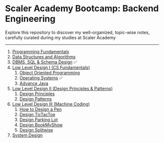 # Scaler Academy Bootcamp: Backend Engineering

Explore this repository to discover my well-organized, topic-wise notes, carefully curated during my studies at Scaler Academy

---

1. [Programming Fundamentals](#)
2. [Data Structures and Algorithms](#)
3. [DBMS, SQL & Schema Design](https://github.com/xoraus/ScalerAcademy-Notes/tree/main/01-Databas-SQL#sql-1-intro-to-dbms) ✅
4. [Low Level Design I (CS Fundamentals)](#)
   1. [Object Oriented Programming](https://github.com/xoraus/ScalerAcademy-Bootcamp/blob/main/02-OOP-Concurrency-Advance-Java/02-OOP-Concurrency-Java.md)
   2. [Operating Systems](#) ✅
   3. [Advance Java](#)
5. [Low Level Design II (Design Principles & Patterns)](#)
   1. [Design Principles]()
   2. [Design Patterns](#)
6. [Low Level Design III (Machine Coding)](#)
   1. [How to Design a Pen](#)
   2. [Design TicTacToe]()
   3. [Design Parking Lot](#)
   4. [Design BookMyShow](#)
   5. [Design Splitwise](#)
7. [System Design](#)

<!--

- [SQL 01: Intro to DBMS](https://github.com/xoraus/ScalerAcademy-Notes/tree/main/01-Databas-SQL#sql-1-intro-to-dbms)
- [SQL 02: Keys](https://github.com/xoraus/ScalerAcademy-Notes/tree/main/01-Databas-SQL#sql-2-keys)
- [SOL 03: CRUD - I](https://github.com/xoraus/ScalerAcademy-Notes/tree/main/01-Databas-SQL#sql-3-crud---i)
- [SOL 04: CRUD - II](https://github.com/xoraus/ScalerAcademy-Notes/tree/main/01-Databas-SQL#sql-4-crud---ii)
- [SOL 05: Joins - I](https://github.com/xoraus/ScalerAcademy-Notes/tree/main/01-Databas-SQL#sol-5-joins---i)
- [SOL 06: Joins - II](https://github.com/xoraus/ScalerAcademy-Notes/tree/main/01-Databas-SQL#sql-6-joins---ii)
- [SQL 07: Aggregate Queries](https://github.com/xoraus/ScalerAcademy-Notes/tree/main/01-Databas-SQL#sql-7-aggregate-queries)
- [SOL 08: Subqueries and Views](https://github.com/xoraus/ScalerAcademy-Notes/tree/main/01-Databas-SQL#sql-8-subqueries-and-views)
- [SOL 09: Indexing](https://github.com/xoraus/ScalerAcademy-Notes/tree/main/01-Databas-SQL#sql-9-indexing)
- [SOL 10: Transactions - I](https://github.com/xoraus/ScalerAcademy-Notes/tree/main/01-Databas-SQL#sql-10-transactions---i)
- [SOL 11: Transactions - II](https://github.com/xoraus/ScalerAcademy-Notes/tree/main/01-Databas-SQL#sql-10-transactions---ii)
- [SOL 12: Schema Design - I](https://github.com/xoraus/ScalerAcademy-Notes/tree/main/01-Databas-SQL#sql-11-schema-design---i--this-will-be-updated-soon)
- [SQL 13: Schema Design - 11](https://github.com/xoraus/ScalerAcademy-Notes/tree/main/01-Databas-SQL#sql-12-schema-design----i--this-will-be-updated-soon)

-->
